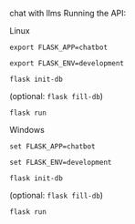 chat with llms
Running the API:

Linux
    
```export FLASK_APP=chatbot```

```export FLASK_ENV=development```

```flask init-db```

(optional: ```flask fill-db```)

```flask run```

Windows

```set FLASK_APP=chatbot```

```set FLASK_ENV=development```

```flask init-db```

(optional: ```flask fill-db```)

```flask run```
